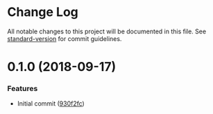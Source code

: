 # Change Log

All notable changes to this project will be documented in this file. See [standard-version](https://github.com/conventional-changelog/standard-version) for commit guidelines.

<a name="0.1.0"></a>
# 0.1.0 (2018-09-17)


### Features

* Initial commit ([930f2fc](https://github.com/ax2inc/lozad-module/commit/930f2fc))
